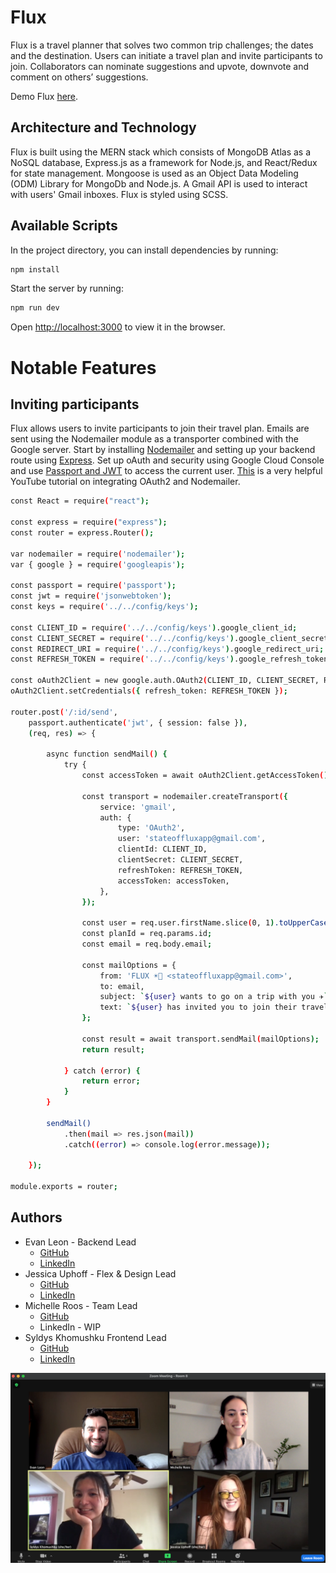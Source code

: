 # Flux

Flux is a travel planner that solves two common trip challenges; the dates and the destination. Users can initiate a travel plan and invite participants to join. Collaborators can nominate suggestions and upvote, downvote and comment on others’ suggestions. 

Demo Flux [here](https://state-of-flux.herokuapp.com/).

## Architecture and Technology

Flux is built using the MERN stack which consists of MongoDB Atlas as a NoSQL database, Express.js as a framework for Node.js, and React/Redux for state management. Mongoose is used as an Object Data Modeling (ODM) Library for MongoDb and Node.js. A Gmail API is used to interact with users' Gmail inboxes. Flux is styled using SCSS. 

## Available Scripts

In the project directory, you can install dependencies by running:

```sh
npm install
```

Start the server by running:

```sh
npm run dev
```

Open [http://localhost:3000](http://localhost:3000) to view it in the browser.

# Notable Features
## Inviting participants
Flux allows users to invite participants to join their travel plan. Emails are sent using the Nodemailer module as a transporter combined with the Google server. Start by installing [Nodemailer](https://www.npmjs.com/package/nodemailer) and setting up your backend route using [Express](https://expressjs.com/). Set up oAuth and security using Google Cloud Console and use [Passport and JWT](http://www.passportjs.org/packages/passport-jwt/) to access the current user. [This](https://www.youtube.com/watch?v=-rcRf7yswfM) is a very helpful YouTube tutorial on integrating OAuth2 and Nodemailer.

```sh
const React = require("react");

const express = require("express");
const router = express.Router();

var nodemailer = require('nodemailer');
var { google } = require('googleapis');

const passport = require('passport');
const jwt = require('jsonwebtoken');
const keys = require('../../config/keys');

const CLIENT_ID = require('../../config/keys').google_client_id;
const CLIENT_SECRET = require('../../config/keys').google_client_secret;
const REDIRECT_URI = require('../../config/keys').google_redirect_uri;
const REFRESH_TOKEN = require('../../config/keys').google_refresh_token;

const oAuth2Client = new google.auth.OAuth2(CLIENT_ID, CLIENT_SECRET, REDIRECT_URI);
oAuth2Client.setCredentials({ refresh_token: REFRESH_TOKEN });

router.post('/:id/send',
    passport.authenticate('jwt', { session: false }),
    (req, res) => {

        async function sendMail() {
            try {
                const accessToken = await oAuth2Client.getAccessToken();

                const transport = nodemailer.createTransport({
                    service: 'gmail',
                    auth: {
                        type: 'OAuth2',
                        user: 'stateoffluxapp@gmail.com',
                        clientId: CLIENT_ID,
                        clientSecret: CLIENT_SECRET,
                        refreshToken: REFRESH_TOKEN,
                        accessToken: accessToken,
                    },
                });

                const user = req.user.firstName.slice(0, 1).toUpperCase() + req.user.firstName.slice(1);
                const planId = req.params.id;
                const email = req.body.email;
                
                const mailOptions = {
                    from: 'FLUX ☀️🌴 <stateoffluxapp@gmail.com>',
                    to: email,
                    subject: `${user} wants to go on a trip with you ✈️`,
                    text: `${user} has invited you to join their travel plan on Flux. Please join the plan at https://state-of-flux.herokuapp.com/#/${planId}.`
                };

                const result = await transport.sendMail(mailOptions);
                return result;

            } catch (error) {
                return error;
            }
        }

        sendMail()
            .then(mail => res.json(mail))
            .catch((error) => console.log(error.message));

    });

module.exports = router;
```

## Authors
* Evan Leon - Backend Lead 
    * [GitHub](https://github.com/Evan-Leon)
    * [LinkedIn](https://www.linkedin.com/in/evan-leon-737918211/)
* Jessica Uphoff - Flex & Design Lead
    * [GitHub](https://github.com/jessicaUP)
    * [LinkedIn](https://www.linkedin.com/in/jessica-uphoff-b2584b69/)
* Michelle Roos - Team Lead
    * [GitHub](https://github.com/helloroos)
    * LinkedIn - WIP
* Syldys Khomushku Frontend Lead
    * [GitHub](https://github.com/syldysnya)
    * [LinkedIn](https://www.linkedin.com/in/syldysvkhomushku/)

 ![team_photo](frontend/src/assets/team_photo.png)
 <!-- ![team_photo](https://github.com/helloroos/flux/main/team_photo.png?raw=true) -->